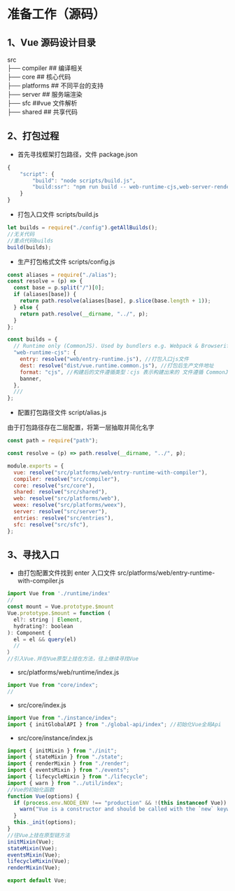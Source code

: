 # 准备工作（源码）

<a name="mxzi4"></a>

## 1、Vue 源码设计目录

src<br />├── compiler ## 编译相关<br />├── core ## 核心代码<br />├── platforms ## 不同平台的支持 <br />├── server ## 服务端渲染<br />├── sfc ##vue 文件解析<br />├── shared ## 共享代码
<a name="lauwd"></a>

## 2、打包过程

- 首先寻找框架打包路径，文件 package.json

```javascript
{
	"script": {
		"build": "node scripts/build.js",
		"build:ssr": "npm run build -- web-runtime-cjs,web-server-renderer", "build:weex": "npm run build --weex"
	}
}
```

- 打包入口文件 scripts/build.js

```javascript
let builds = require("./config").getAllBuilds();
//无关代码
//重点代码builds
build(builds);
```

- 生产打包格式文件 scripts/config.js

```javascript
const aliases = require("./alias");
const resolve = (p) => {
  const base = p.split("/")[0];
  if (aliases[base]) {
    return path.resolve(aliases[base], p.slice(base.length + 1));
  } else {
    return path.resolve(__dirname, "../", p);
  }
};

const builds = {
  // Runtime only (CommonJS). Used by bundlers e.g. Webpack & Browserify
  "web-runtime-cjs": {
    entry: resolve("web/entry-runtime.js"), //打包入口js文件
    dest: resolve("dist/vue.runtime.common.js"), //打包后生产文件地址
    format: "cjs", //构建后的文件遵循类型：cjs 表示构建出来的 文件遵循 CommonJS 规范， es 表示构建出来的文件遵循 ES Module 规范。 umd 表示构建出来的文 件遵循 UMD 规范。
    banner,
  },
  ///
};
```

- 配置打包路径文件 script/alias.js

由于打包路径存在二层配置，将第一层抽取并简化名字

```javascript
const path = require("path");

const resolve = (p) => path.resolve(__dirname, "../", p);

module.exports = {
  vue: resolve("src/platforms/web/entry-runtime-with-compiler"),
  compiler: resolve("src/compiler"),
  core: resolve("src/core"),
  shared: resolve("src/shared"),
  web: resolve("src/platforms/web"),
  weex: resolve("src/platforms/weex"),
  server: resolve("src/server"),
  entries: resolve("src/entries"),
  sfc: resolve("src/sfc"),
};
```

<a name="tu7rc"></a>

## 3、寻找入口

- 由打包配置文件找到 enter 入口文件 src/platforms/web/entry-runtime-with-compiler.js

```javascript
import Vue from './runtime/index'
//
const mount = Vue.prototype.$mount
Vue.prototype.$mount = function (
  el?: string | Element,
  hydrating?: boolean
): Component {
  el = el && query(el)
  //
）
//引入Vue.并在Vue原型上挂在方法，往上继续寻找Vue
```

- src/platforms/web/runtime/index.js

```javascript
import Vue from "core/index";
//
```

- src/core/index.js

```javascript
import Vue from "./instance/index";
import { initGlobalAPI } from "./global-api/index"; //初始化Vue全局Api
```

- src/core/instance/index.js

```javascript
import { initMixin } from "./init";
import { stateMixin } from "./state";
import { renderMixin } from "./render";
import { eventsMixin } from "./events";
import { lifecycleMixin } from "./lifecycle";
import { warn } from "../util/index";
//Vue的初始化函数
function Vue(options) {
  if (process.env.NODE_ENV !== "production" && !(this instanceof Vue)) {
    warn("Vue is a constructor and should be called with the `new` keyword");
  }
  this._init(options);
}
//往Vue上挂在原型链方法
initMixin(Vue);
stateMixin(Vue);
eventsMixin(Vue);
lifecycleMixin(Vue);
renderMixin(Vue);

export default Vue;
```
